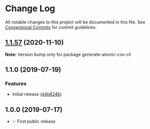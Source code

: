 # Change Log

All notable changes to this project will be documented in this file.
See [Conventional Commits](https://conventionalcommits.org) for commit guidelines.

## [1.1.57](https://gitlab.com/codsen/codsen/compare/generate-atomic-css-cli@1.1.56...generate-atomic-css-cli@1.1.57) (2020-11-10)

**Note:** Version bump only for package generate-atomic-css-cli





## 1.1.0 (2019-07-19)

### Features

- Initial release ([d4b824b](https://gitlab.com/codsen/codsen/commit/d4b824b))

## 1.0.0 (2019-07-17)

- ✨ First public release
